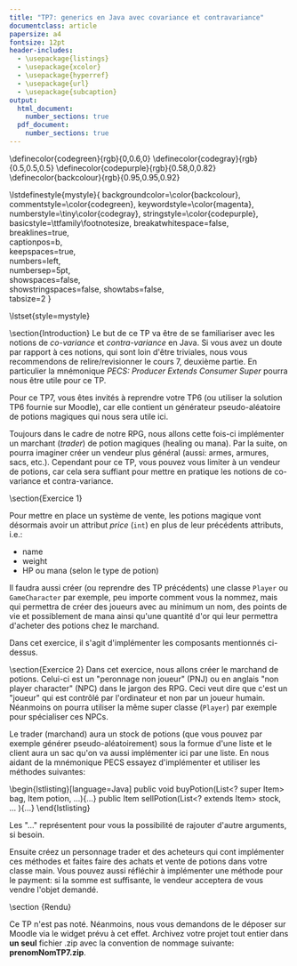 ```yaml
---
title: "TP7: generics en Java avec covariance et contravariance"
documentclass: article
papersize: a4
fontsize: 12pt
header-includes:
  - \usepackage{listings}
  - \usepackage{xcolor}
  - \usepackage{hyperref}
  - \usepackage{url}
  - \usepackage{subcaption}
output:
  html_document:
    number_sections: true
  pdf_document:
    number_sections: true
---
```



\definecolor{codegreen}{rgb}{0,0.6,0}
\definecolor{codegray}{rgb}{0.5,0.5,0.5}
\definecolor{codepurple}{rgb}{0.58,0,0.82}
\definecolor{backcolour}{rgb}{0.95,0.95,0.92}

\lstdefinestyle{mystyle}{
    backgroundcolor=\color{backcolour},   
    commentstyle=\color{codegreen},
    keywordstyle=\color{magenta},
    numberstyle=\tiny\color{codegray},
    stringstyle=\color{codepurple},
    basicstyle=\ttfamily\footnotesize,
    breakatwhitespace=false,         
    breaklines=true,                 
    captionpos=b,                    
    keepspaces=true,                 
    numbers=left,                    
    numbersep=5pt,                  
    showspaces=false,                
    showstringspaces=false,
    showtabs=false,                  
    tabsize=2
}

\lstset{style=mystyle}



\section{Introduction}
Le but de ce TP va être de se familiariser avec les notions de *co-variance* et *contra-variance* en Java. Si vous avez un doute par rapport à ces notions, qui sont loin d'être triviales, nous vous recommendons de relire/revisionner le cours 7, deuxième partie. En particulier la mnémonique *PECS: Producer Extends Consumer Super* pourra nous être utile pour ce TP.

Pour ce TP7, vous êtes invités à reprendre votre TP6 (ou utiliser la solution TP6 fournie sur Moodle), car elle contient un générateur pseudo-aléatoire de potions magiques qui nous sera utile ici.

Toujours dans le cadre de notre RPG, nous allons cette fois-ci implémenter un marchant (*trader*) de potion magiques (healing ou mana). Par la suite, on pourra imaginer créer un vendeur plus général (aussi: armes, armures, sacs, etc.). Cependant pour ce TP, vous pouvez vous limiter à un vendeur de potions, car cela sera suffiant pour mettre en pratique les notions de co-variance et contra-variance.





\section{Exercice 1}

Pour mettre en place un système de vente, les potions magique vont désormais avoir un attribut *price* (``int``) en plus de leur précédents attributs, i.e.:

- name
- weight
- HP ou mana (selon le type de potion)

Il faudra aussi créer (ou reprendre des TP précédents) une classe ``Player`` ou ``GameCharacter`` par exemple, peu importe comment vous la nommez, mais qui permettra de créer des joueurs avec au minimum un nom, des points de vie et possiblement de mana ainsi qu'une quantité d'or qui leur permettra d'acheter des potions chez le marchand.

Dans cet exercice, il s'agit d'implémenter les composants mentionnés ci-dessus.


\section{Exercice 2}
Dans cet exercice, nous allons créer le marchand de potions. Celui-ci est un "peronnage non joueur" (PNJ) ou en anglais "non player character" (NPC) dans le jargon des RPG. Ceci veut dire que c'est un "joueur" qui est contrôlé par l'ordinateur et non par un joueur humain. Néanmoins on pourra utiliser la même super classe (``Player``) par exemple pour spécialiser ces NPCs.

Le trader (marchand) aura un stock de potions (que vous pouvez par exemple générer pseudo-aléatoirement) sous la formue d'une liste et le client aura un sac qu'on va aussi implémenter ici par une liste. En nous aidant de la mnémonique PECS essayez d'implémenter et utiliser les méthodes suivantes:

\begin{lstlisting}[language=Java]
public void buyPotion(List<? super Item> bag, Item potion, ...){...}
public Item sellPotion(List<? extends Item> stock, ... ){...}
\end{lstlisting}

Les "..." représentent pour vous la possibilité de rajouter d'autre arguments, si besoin. 

Ensuite créez un personnage trader et des acheteurs qui cont implémenter ces méthodes et faites faire des achats et vente de potions dans votre classe main. Vous pouvez aussi réfléchir à implémenter une méthode pour le payment: si la somme est suffisante, le vendeur acceptera de vous vendre l'objet demandé.


\section {Rendu}

Ce TP n'est pas noté. Néanmoins, nous vous demandons de le déposer sur Moodle via le widget prévu à cet effet. Archivez votre projet tout entier dans **un seul** fichier .zip avec la convention de nommage suivante: **prenomNomTP7.zip**.